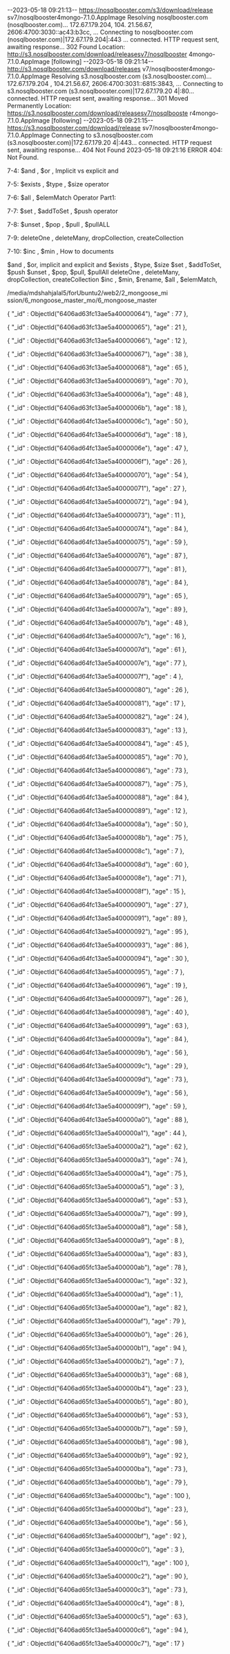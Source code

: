 --2023-05-18 09:21:13--  https://nosqlbooster.com/s3/download/release
sv7/nosqlbooster4mongo-7.1.0.AppImage                                Resolving nosqlbooster.com (nosqlbooster.com)... 172.67.179.204, 104.
21.56.67, 2606:4700:3030::ac43:b3cc, ...                             Connecting to nosqlbooster.com (nosqlbooster.com)|172.67.179.204|:443
... connected.                                                       HTTP request sent, awaiting response... 302 Found
Location: http://s3.nosqlbooster.com/download/releasesv7/nosqlbooster
4mongo-7.1.0.AppImage [following]                                    --2023-05-18 09:21:14--  http://s3.nosqlbooster.com/download/releases
v7/nosqlbooster4mongo-7.1.0.AppImage                                 Resolving s3.nosqlbooster.com (s3.nosqlbooster.com)... 172.67.179.204
, 104.21.56.67, 2606:4700:3031::6815:3843, ...                       Connecting to s3.nosqlbooster.com (s3.nosqlbooster.com)|172.67.179.20
4|:80... connected.                                                  HTTP request sent, awaiting response... 301 Moved Permanently
Location: https://s3.nosqlbooster.com/download/releasesv7/nosqlbooste
r4mongo-7.1.0.AppImage [following]                                   --2023-05-18 09:21:15--  https://s3.nosqlbooster.com/download/release
sv7/nosqlbooster4mongo-7.1.0.AppImage                                Connecting to s3.nosqlbooster.com (s3.nosqlbooster.com)|172.67.179.20
4|:443... connected.                                                 HTTP request sent, awaiting response... 404 Not Found
2023-05-18 09:21:16 ERROR 404: Not Found.


7-4:  $and , $or , Implicit vs explicit and


7-5:  $exists , $type , $size operator


7-6:  $all , $elemMatch Operator Part1:


7-7:  $set , $addToSet , $push operator


7-8:  $unset , $pop , $pull , $pullALL


7-9:  deleteOne , deleteMany, dropCollection, createCollection


7-10:  $inc , $min , How to  documents


 $and , $or, implicit and explicit and 
 $exists , $type, $size 
 $set , $addToSet, $push 
 $unset , $pop, $pull, $pullAll
 deleteOne , deleteMany, dropCollection, createCollection
 $inc , $min, $rename, 
 $all , $elemMatch, 

 /media/mdshahjalal5/forUbuntu2/web2/2_mongoose_mi
ssion/6_mongoose_master_mo/6_mongoose_master     



{
	"_id" : ObjectId("6406ad63fc13ae5a40000064"),
	"age" : 77
},

{
	"_id" : ObjectId("6406ad63fc13ae5a40000065"),
	"age" : 21
},

{
	"_id" : ObjectId("6406ad63fc13ae5a40000066"),
	"age" : 12
},

{
	"_id" : ObjectId("6406ad63fc13ae5a40000067"),
	"age" : 38
},

{
	"_id" : ObjectId("6406ad63fc13ae5a40000068"),
	"age" : 65
},

{
	"_id" : ObjectId("6406ad63fc13ae5a40000069"),
	"age" : 70
},

{
	"_id" : ObjectId("6406ad63fc13ae5a4000006a"),
	"age" : 48
},

{
	"_id" : ObjectId("6406ad63fc13ae5a4000006b"),
	"age" : 18
},

{
	"_id" : ObjectId("6406ad64fc13ae5a4000006c"),
	"age" : 50
},

{
	"_id" : ObjectId("6406ad64fc13ae5a4000006d"),
	"age" : 18
},

{
	"_id" : ObjectId("6406ad64fc13ae5a4000006e"),
	"age" : 47
},

{
	"_id" : ObjectId("6406ad64fc13ae5a4000006f"),
	"age" : 26
},

{
	"_id" : ObjectId("6406ad64fc13ae5a40000070"),
	"age" : 54
},

{
	"_id" : ObjectId("6406ad64fc13ae5a40000071"),
	"age" : 27
},

{
	"_id" : ObjectId("6406ad64fc13ae5a40000072"),
	"age" : 94
},

{
	"_id" : ObjectId("6406ad64fc13ae5a40000073"),
	"age" : 11
},

{
	"_id" : ObjectId("6406ad64fc13ae5a40000074"),
	"age" : 84
},

{
	"_id" : ObjectId("6406ad64fc13ae5a40000075"),
	"age" : 59
},

{
	"_id" : ObjectId("6406ad64fc13ae5a40000076"),
	"age" : 87
},

{
	"_id" : ObjectId("6406ad64fc13ae5a40000077"),
	"age" : 81
},

{
	"_id" : ObjectId("6406ad64fc13ae5a40000078"),
	"age" : 84
},

{
	"_id" : ObjectId("6406ad64fc13ae5a40000079"),
	"age" : 65
},

{
	"_id" : ObjectId("6406ad64fc13ae5a4000007a"),
	"age" : 89
},

{
	"_id" : ObjectId("6406ad64fc13ae5a4000007b"),
	"age" : 48
},

{
	"_id" : ObjectId("6406ad64fc13ae5a4000007c"),
	"age" : 16
},

{
	"_id" : ObjectId("6406ad64fc13ae5a4000007d"),
	"age" : 61
},

{
	"_id" : ObjectId("6406ad64fc13ae5a4000007e"),
	"age" : 77
},

{
	"_id" : ObjectId("6406ad64fc13ae5a4000007f"),
	"age" : 4
},

{
	"_id" : ObjectId("6406ad64fc13ae5a40000080"),
	"age" : 26
},

{
	"_id" : ObjectId("6406ad64fc13ae5a40000081"),
	"age" : 17
},

{
	"_id" : ObjectId("6406ad64fc13ae5a40000082"),
	"age" : 24
},

{
	"_id" : ObjectId("6406ad64fc13ae5a40000083"),
	"age" : 13
},

{
	"_id" : ObjectId("6406ad64fc13ae5a40000084"),
	"age" : 45
},

{
	"_id" : ObjectId("6406ad64fc13ae5a40000085"),
	"age" : 70
},

{
	"_id" : ObjectId("6406ad64fc13ae5a40000086"),
	"age" : 73
},

{
	"_id" : ObjectId("6406ad64fc13ae5a40000087"),
	"age" : 75
},

{
	"_id" : ObjectId("6406ad64fc13ae5a40000088"),
	"age" : 84
},

{
	"_id" : ObjectId("6406ad64fc13ae5a40000089"),
	"age" : 12
},

{
	"_id" : ObjectId("6406ad64fc13ae5a4000008a"),
	"age" : 50
},

{
	"_id" : ObjectId("6406ad64fc13ae5a4000008b"),
	"age" : 75
},

{
	"_id" : ObjectId("6406ad64fc13ae5a4000008c"),
	"age" : 7
},

{
	"_id" : ObjectId("6406ad64fc13ae5a4000008d"),
	"age" : 60
},

{
	"_id" : ObjectId("6406ad64fc13ae5a4000008e"),
	"age" : 71
},

{
	"_id" : ObjectId("6406ad64fc13ae5a4000008f"),
	"age" : 15
},

{
	"_id" : ObjectId("6406ad64fc13ae5a40000090"),
	"age" : 27
},

{
	"_id" : ObjectId("6406ad64fc13ae5a40000091"),
	"age" : 89
},

{
	"_id" : ObjectId("6406ad64fc13ae5a40000092"),
	"age" : 95
},

{
	"_id" : ObjectId("6406ad64fc13ae5a40000093"),
	"age" : 86
},

{
	"_id" : ObjectId("6406ad64fc13ae5a40000094"),
	"age" : 30
},

{
	"_id" : ObjectId("6406ad64fc13ae5a40000095"),
	"age" : 7
},

{
	"_id" : ObjectId("6406ad64fc13ae5a40000096"),
	"age" : 19
},

{
	"_id" : ObjectId("6406ad64fc13ae5a40000097"),
	"age" : 26
},

{
	"_id" : ObjectId("6406ad64fc13ae5a40000098"),
	"age" : 40
},

{
	"_id" : ObjectId("6406ad64fc13ae5a40000099"),
	"age" : 63
},

{
	"_id" : ObjectId("6406ad64fc13ae5a4000009a"),
	"age" : 84
},

{
	"_id" : ObjectId("6406ad64fc13ae5a4000009b"),
	"age" : 56
},

{
	"_id" : ObjectId("6406ad64fc13ae5a4000009c"),
	"age" : 29
},

{
	"_id" : ObjectId("6406ad64fc13ae5a4000009d"),
	"age" : 73
},

{
	"_id" : ObjectId("6406ad64fc13ae5a4000009e"),
	"age" : 56
},

{
	"_id" : ObjectId("6406ad64fc13ae5a4000009f"),
	"age" : 59
},

{
	"_id" : ObjectId("6406ad64fc13ae5a400000a0"),
	"age" : 88
},

{
	"_id" : ObjectId("6406ad65fc13ae5a400000a1"),
	"age" : 44
},

{
	"_id" : ObjectId("6406ad65fc13ae5a400000a2"),
	"age" : 62
},

{
	"_id" : ObjectId("6406ad65fc13ae5a400000a3"),
	"age" : 74
},

{
	"_id" : ObjectId("6406ad65fc13ae5a400000a4"),
	"age" : 75
},

{
	"_id" : ObjectId("6406ad65fc13ae5a400000a5"),
	"age" : 3
},

{
	"_id" : ObjectId("6406ad65fc13ae5a400000a6"),
	"age" : 53
},

{
	"_id" : ObjectId("6406ad65fc13ae5a400000a7"),
	"age" : 99
},

{
	"_id" : ObjectId("6406ad65fc13ae5a400000a8"),
	"age" : 58
},

{
	"_id" : ObjectId("6406ad65fc13ae5a400000a9"),
	"age" : 8
},

{
	"_id" : ObjectId("6406ad65fc13ae5a400000aa"),
	"age" : 83
},

{
	"_id" : ObjectId("6406ad65fc13ae5a400000ab"),
	"age" : 78
},

{
	"_id" : ObjectId("6406ad65fc13ae5a400000ac"),
	"age" : 32
},

{
	"_id" : ObjectId("6406ad65fc13ae5a400000ad"),
	"age" : 1
},

{
	"_id" : ObjectId("6406ad65fc13ae5a400000ae"),
	"age" : 82
},

{
	"_id" : ObjectId("6406ad65fc13ae5a400000af"),
	"age" : 79
},

{
	"_id" : ObjectId("6406ad65fc13ae5a400000b0"),
	"age" : 26
},

{
	"_id" : ObjectId("6406ad65fc13ae5a400000b1"),
	"age" : 94
},

{
	"_id" : ObjectId("6406ad65fc13ae5a400000b2"),
	"age" : 7
},

{
	"_id" : ObjectId("6406ad65fc13ae5a400000b3"),
	"age" : 68
},

{
	"_id" : ObjectId("6406ad65fc13ae5a400000b4"),
	"age" : 23
},

{
	"_id" : ObjectId("6406ad65fc13ae5a400000b5"),
	"age" : 80
},

{
	"_id" : ObjectId("6406ad65fc13ae5a400000b6"),
	"age" : 53
},

{
	"_id" : ObjectId("6406ad65fc13ae5a400000b7"),
	"age" : 59
},

{
	"_id" : ObjectId("6406ad65fc13ae5a400000b8"),
	"age" : 98
},

{
	"_id" : ObjectId("6406ad65fc13ae5a400000b9"),
	"age" : 92
},

{
	"_id" : ObjectId("6406ad65fc13ae5a400000ba"),
	"age" : 73
},

{
	"_id" : ObjectId("6406ad65fc13ae5a400000bb"),
	"age" : 79
},

{
	"_id" : ObjectId("6406ad65fc13ae5a400000bc"),
	"age" : 100
},

{
	"_id" : ObjectId("6406ad65fc13ae5a400000bd"),
	"age" : 23
},

{
	"_id" : ObjectId("6406ad65fc13ae5a400000be"),
	"age" : 56
},

{
	"_id" : ObjectId("6406ad65fc13ae5a400000bf"),
	"age" : 92
},

{
	"_id" : ObjectId("6406ad65fc13ae5a400000c0"),
	"age" : 3
},

{
	"_id" : ObjectId("6406ad65fc13ae5a400000c1"),
	"age" : 100
},

{
	"_id" : ObjectId("6406ad65fc13ae5a400000c2"),
	"age" : 90
},

{
	"_id" : ObjectId("6406ad65fc13ae5a400000c3"),
	"age" : 73
},

{
	"_id" : ObjectId("6406ad65fc13ae5a400000c4"),
	"age" : 8
},

{
	"_id" : ObjectId("6406ad65fc13ae5a400000c5"),
	"age" : 63
},

{
	"_id" : ObjectId("6406ad65fc13ae5a400000c6"),
	"age" : 94
},

{
	"_id" : ObjectId("6406ad65fc13ae5a400000c7"),
	"age" : 17
}